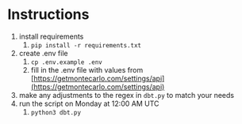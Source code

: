 # Instructions

1. install requirements
   1. `pip install -r requirements.txt`
2. create .env file
   1. `cp .env.example .env`
   2. fill in the .env file with values from [https://getmontecarlo.com/settings/api](https://getmontecarlo.com/settings/api)
3. make any adjustments to the regex in `dbt.py` to match your needs
4. run the script on Monday at 12:00 AM UTC
   1. `python3 dbt.py`
